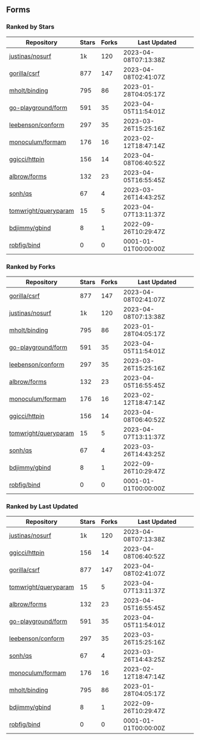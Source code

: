 ## Forms

### Ranked by Stars

| Repository | Stars | Forks | Last Updated |
|------------|-------|-------|--------------|
| [justinas/nosurf](https://github.com/justinas/nosurf) | 1k | 120 | 2023-04-08T07:13:38Z |
| [gorilla/csrf](https://github.com/gorilla/csrf) | 877 | 147 | 2023-04-08T02:41:07Z |
| [mholt/binding](https://github.com/mholt/binding) | 795 | 86 | 2023-01-28T04:05:17Z |
| [go-playground/form](https://github.com/go-playground/form) | 591 | 35 | 2023-04-05T11:54:01Z |
| [leebenson/conform](https://github.com/leebenson/conform) | 297 | 35 | 2023-03-26T15:25:16Z |
| [monoculum/formam](https://github.com/monoculum/formam) | 176 | 16 | 2023-02-12T18:47:14Z |
| [ggicci/httpin](https://github.com/ggicci/httpin) | 156 | 14 | 2023-04-08T06:40:52Z |
| [albrow/forms](https://github.com/albrow/forms) | 132 | 23 | 2023-04-05T16:55:45Z |
| [sonh/qs](https://github.com/sonh/qs) | 67 | 4 | 2023-03-26T14:43:25Z |
| [tomwright/queryparam](https://github.com/tomwright/queryparam) | 15 | 5 | 2023-04-07T13:11:37Z |
| [bdjimmy/gbind](https://github.com/bdjimmy/gbind) | 8 | 1 | 2022-09-26T10:29:47Z |
| [robfig/bind](https://github.com/robfig/bind) | 0 | 0 | 0001-01-01T00:00:00Z |

### Ranked by Forks

| Repository | Stars | Forks | Last Updated |
|------------|-------|-------|--------------|
| [gorilla/csrf](https://github.com/gorilla/csrf) | 877 | 147 | 2023-04-08T02:41:07Z |
| [justinas/nosurf](https://github.com/justinas/nosurf) | 1k | 120 | 2023-04-08T07:13:38Z |
| [mholt/binding](https://github.com/mholt/binding) | 795 | 86 | 2023-01-28T04:05:17Z |
| [go-playground/form](https://github.com/go-playground/form) | 591 | 35 | 2023-04-05T11:54:01Z |
| [leebenson/conform](https://github.com/leebenson/conform) | 297 | 35 | 2023-03-26T15:25:16Z |
| [albrow/forms](https://github.com/albrow/forms) | 132 | 23 | 2023-04-05T16:55:45Z |
| [monoculum/formam](https://github.com/monoculum/formam) | 176 | 16 | 2023-02-12T18:47:14Z |
| [ggicci/httpin](https://github.com/ggicci/httpin) | 156 | 14 | 2023-04-08T06:40:52Z |
| [tomwright/queryparam](https://github.com/tomwright/queryparam) | 15 | 5 | 2023-04-07T13:11:37Z |
| [sonh/qs](https://github.com/sonh/qs) | 67 | 4 | 2023-03-26T14:43:25Z |
| [bdjimmy/gbind](https://github.com/bdjimmy/gbind) | 8 | 1 | 2022-09-26T10:29:47Z |
| [robfig/bind](https://github.com/robfig/bind) | 0 | 0 | 0001-01-01T00:00:00Z |

### Ranked by Last Updated

| Repository | Stars | Forks | Last Updated |
|------------|-------|-------|--------------|
| [justinas/nosurf](https://github.com/justinas/nosurf) | 1k | 120 | 2023-04-08T07:13:38Z |
| [ggicci/httpin](https://github.com/ggicci/httpin) | 156 | 14 | 2023-04-08T06:40:52Z |
| [gorilla/csrf](https://github.com/gorilla/csrf) | 877 | 147 | 2023-04-08T02:41:07Z |
| [tomwright/queryparam](https://github.com/tomwright/queryparam) | 15 | 5 | 2023-04-07T13:11:37Z |
| [albrow/forms](https://github.com/albrow/forms) | 132 | 23 | 2023-04-05T16:55:45Z |
| [go-playground/form](https://github.com/go-playground/form) | 591 | 35 | 2023-04-05T11:54:01Z |
| [leebenson/conform](https://github.com/leebenson/conform) | 297 | 35 | 2023-03-26T15:25:16Z |
| [sonh/qs](https://github.com/sonh/qs) | 67 | 4 | 2023-03-26T14:43:25Z |
| [monoculum/formam](https://github.com/monoculum/formam) | 176 | 16 | 2023-02-12T18:47:14Z |
| [mholt/binding](https://github.com/mholt/binding) | 795 | 86 | 2023-01-28T04:05:17Z |
| [bdjimmy/gbind](https://github.com/bdjimmy/gbind) | 8 | 1 | 2022-09-26T10:29:47Z |
| [robfig/bind](https://github.com/robfig/bind) | 0 | 0 | 0001-01-01T00:00:00Z |

